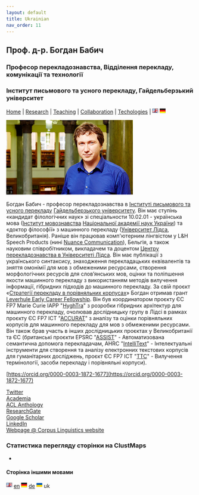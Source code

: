 ```yaml
---
layout: default
title: Ukrainian
nav_order: 11
---
```


## Проф. д-р. Богдан Бабич
### Професор перекладознавства, Відділення перекладу, комунікації та технології
### Інститут письмового та усного перекладу, Гайдельберзький університет

[Home](index.md) | [Research](research.md) | [Teaching](teaching.md) | [Collaboration](collaboration.md) | [Techologies](techlabs.md) | [![Image](en_l_flag.png)](/index.html) [![Image](de_l_flag.png)](/de_index.html)


![Image](/assets/img/Bogdan_Babych.jpg)

Богдан Бабич - професор перекладознавства в [Інституті письмового та усного перекладу](https://www.uni-heidelberg.de/fakultaeten/neuphil/iask/sued/index.html) [Гайдельберзького університету](https://www.uni-heidelberg.de/en). Він має ступінь «кандидат філологічних наук» зі спеціальности 10.02.01 - українська мова ([Інститут мовознавства](http://www.inmo.org.ua/) [Національної академії наук України](http://www.nas.gov.ua/EN/Pages/default.aspx)) та «доктор філософії» з машинного перекладу ([Університет Лідса](https://www.leeds.ac.uk/), Великобританія). Раніше він працював комп'ютерним лінгвістом у L&H Speech Products (нині [Nuance Communication](https://www.nuance.com/en-gb/index.html)), Бельгія, а також науковим співробітником, викладачем та доцентом [Центру перекладознавства в Університеті Лідса](https://ahc.leeds.ac.uk/centre-translation-studies-research). Він має публікації з українського синтаксису, знаходження перекладацьких еквівалентів та зняття омонімії для мов з обмеженими ресурсами, створення морфологічних ресурсів для слов’янських мов, оцінки та поліпшення якости машинного перекладу з використанням методів вилучення інформації, гібридних підходів до машинного перекладу. За свій проєкт «[Стратегії перекладу в порівняльних корпусах](proj2007leverhulme.md)» Богдан отримав грант [Leverhule Early Career Fellowship](https://www.leverhulme.ac.uk/early-career-fellowships). Він був координатором проєкту ЄС FP7 Marie Curie IAPP "[HyghTra](https://lingenio.de/en/research/projects/hyghtra/)" з розробки гібридних архітектур для машинного перекладу, очолював дослідницьку групу в Лідсі в рамках проєкту ЄС FP7 ICT "[ACCURAT](http://www.accurat-project.eu)" з аналізу та оцінки порівняльних корпусів для машинного перекладу для мов з обмеженими ресурсами. Він також брав участь в інших дослідницьких проєктах у Великобританії та ЄС (британські проєкти EPSRC "[ASSIST](http://ucrel.lancs.ac.uk/projects/assist/)" - Автоматизована семантична допомога перекладачам, AHRC "[IntelliText](http://corpus.leeds.ac.uk/it/)" - Інтелектуальні інструменти для створення та аналізу електронних текстових корпусів для гуманітарних досліджень, проєкт ЄС FP7 ICT "[TTC](http://www.ttc-project.eu)" - Вилучення термінології, засоби перекладу і порівняльні корпуси).


[https://orcid.org/0000-0003-1872-1677](https://orcid.org/0000-0003-1872-1677)

[Twitter](https://twitter.com/b_babych)  
[Academia](https://uni-heidelberg.academia.edu/BogdanBabych)  
[ACL Anthology](https://www.aclweb.org/anthology/people/b/bogdan-babych/)  
[ResearchGate](https://www.researchgate.net/profile/Bogdan_Babych)  
[Google Scholar](https://scholar.google.co.uk/citations?user=tCCIynYAAAAJ&hl=en)  
[LinkedIn](https://www.linkedin.com/in/bogdan-babych-767a9219/)  
[Webpage @ Corpus Linguistics website](http://corpus.leeds.ac.uk/bogdan/)


### Статистика перегляду сторінки на ClustMaps

<script type="text/javascript" id="clustrmaps" src="//clustrmaps.com/map_v2.js?d=Y5Mn8ovEJ_-bNgGiMjV25n6CqBSHuX9xk8NbHaTTPCw&cl=ffffff&w=a">
</script>


-

#### Сторінка іншими мовами

[![Image](en_l_flag.png)](/index.html) [en](index.md) [![Image](de_l_flag.png)](/de_index.html) [de](/de_index.md) ![Image](uk_l_flag.png) uk  
